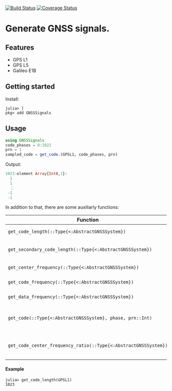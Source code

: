 [![Build Status](https://travis-ci.org/JuliaGNSS/GNSSSignals.jl.svg?branch=master)](https://travis-ci.org/JuliaGNSS/GNSSSignals.jl)
[![Coverage Status](https://coveralls.io/repos/github/JuliaGNSS/GNSSSignals.jl/badge.svg?branch=master)](https://coveralls.io/github/JuliaGNSS/GNSSSignals.jl?branch=master)

# Generate GNSS signals.

## Features

* GPS L1
* GPS L5
* Galileo E1B

## Getting started

Install:
```julia-repl
julia> ]
pkg> add GNSSSignals
```

## Usage

```julia
using GNSSSignals
code_phases = 0:1022
prn = 1
sampled_code = get_code.(GPSL1, code_phases, prn)
```
Output:
```julia
1023-element Array{Int8,1}:
  1
  1
  ⋮
 -1
 -1
```
In addition to that, there are some auxiliarly functions:

| Function                                                | Description                                                                        |
|---------------------------------------------------------|------------------------------------------------------------------------------------|
| `get_code_length(::Type{<:AbstractGNSSSystem})`           | Get code length                                                                    |
| `get_secondary_code_length(::Type{<:AbstractGNSSSystem})`  | Get secondary code length |
| `get_center_frequency(::Type{<:AbstractGNSSSystem})`      | Get center frequency                                                               |
| `get_code_frequency(::Type{<:AbstractGNSSSystem})`        | Get code frequency                                                                 |
| `get_data_frequency(::Type{<:AbstractGNSSSystem})`        | Get data frequency                                                                 |
| `get_code(::Type{<:AbstractGNSSSystem}, phase, prn::Int)` | Get code at phase `phase` from PRN `prn`                                           |
| `get_code_center_frequency_ratio(::Type{<:AbstractGNSSSystem})` | Get code to center frequency ratio                                           |

#### Example

```julia-repl
julia> get_code_length(GPSL1)
1023
```
